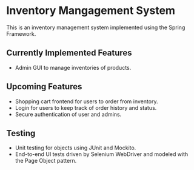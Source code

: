 # Inventory Mangagement System
This is an inventory management system implemented using the Spring Framework. 

## Currently Implemented Features
- Admin GUI to manage inventories of products.

## Upcoming Features
- Shopping cart frontend for users to order from inventory.
- Login for users to keep track of order history and status.
- Secure authentication of user and admins.

## Testing
- Unit testing for objects using JUnit and Mockito.
- End-to-end UI tests driven by Selenium WebDriver and modeled with the Page Object pattern.
